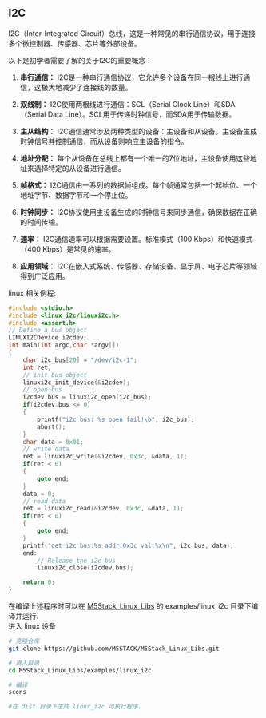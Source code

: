 ## I2C
I2C（Inter-Integrated Circuit）总线，这是一种常见的串行通信协议，用于连接多个微控制器、传感器、芯片等外部设备。

以下是初学者需要了解的关于I2C的重要概念：

1. **串行通信：** I2C是一种串行通信协议，它允许多个设备在同一根线上进行通信，这极大地减少了连接线的数量。

2. **双线制：** I2C使用两根线进行通信：SCL（Serial Clock Line）和SDA（Serial Data Line）。SCL用于传递时钟信号，而SDA用于传输数据。

3. **主从结构：** I2C通信通常涉及两种类型的设备：主设备和从设备。主设备生成时钟信号并控制通信，而从设备则响应主设备的指令。

4. **地址分配：** 每个从设备在总线上都有一个唯一的7位地址，主设备使用这些地址来选择特定的从设备进行通信。

5. **帧格式：** I2C通信由一系列的数据帧组成。每个帧通常包括一个起始位、一个地址字节、数据字节和一个停止位。

6. **时钟同步：** I2C协议使用主设备生成的时钟信号来同步通信，确保数据在正确的时间传输。

7. **速率：** I2C通信速率可以根据需要设置。标准模式（100 Kbps）和快速模式（400 Kbps）是常见的速率。

8. **应用领域：** I2C在嵌入式系统、传感器、存储设备、显示屏、电子芯片等领域得到广泛应用。

linux 相关例程:

```c
#include <stdio.h>
#include <linux_i2c/linuxi2c.h>
#include <assert.h>
// Define a bus object
LINUXI2CDevice i2cdev;
int main(int argc,char *argv[])
{
    char i2c_bus[20] = "/dev/i2c-1";
    int ret;
    // init bus object
    linuxi2c_init_device(&i2cdev);
    // open bus
    i2cdev.bus = linuxi2c_open(i2c_bus);
    if(i2cdev.bus <= 0)
    {
        printf("i2c bus: %s open fail!\b", i2c_bus);
        abort();
    }
    char data = 0x01;
    // write data
    ret = linuxi2c_write(&i2cdev, 0x3c, &data, 1);
    if(ret < 0)
    {
        goto end;
    }
    data = 0;
    // read data
    ret = linuxi2c_read(&i2cdev, 0x3c, &data, 1);
    if(ret < 0)
    {
        goto end;
    }
    printf("get i2c bus:%s addr:0x3c val:%x\n", i2c_bus, data);
    end:
        // Release the i2c bus
        linuxi2c_close(i2cdev.bus);

    return 0;
}
```

在编译上述程序时可以在 [M5Stack_Linux_Libs]() 的 examples/linux_i2c 目录下编译并运行.  
进入 linux 设备
``` bash
# 克隆仓库
git clone https://github.com/M5STACK/M5Stack_Linux_Libs.git

# 进入目录
cd M5Stack_Linux_Libs/examples/linux_i2c

# 编译
scons 

#在 dist 目录下生成 linux_i2c 可执行程序.
```

